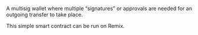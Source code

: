 A multisig wallet where multiple “signatures” or approvals are needed for an outgoing transfer to take place.

This simple smart contract can be run on Remix.
